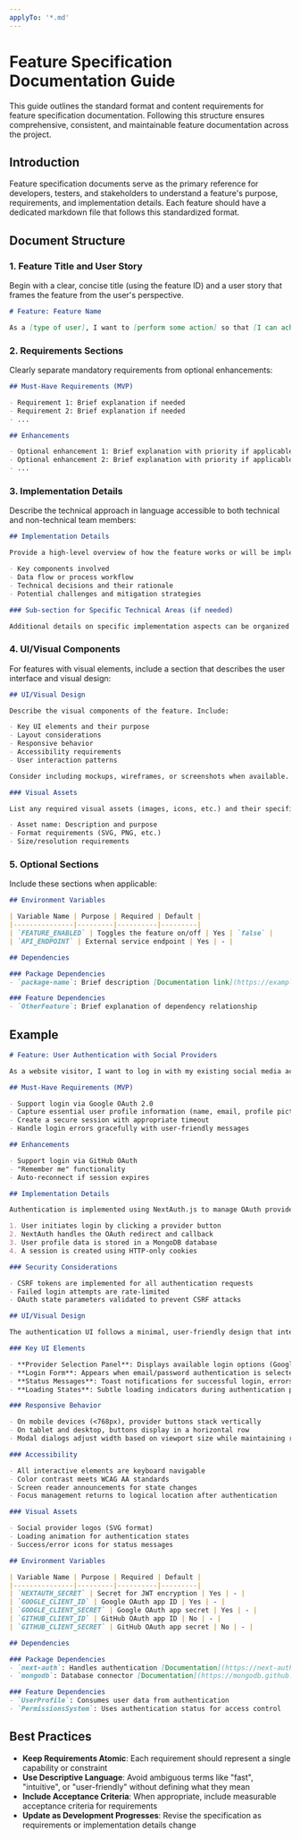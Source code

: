 ```yaml
---
applyTo: '*.md'
---
```


# Feature Specification Documentation Guide

This guide outlines the standard format and content requirements for feature specification documentation. Following this structure ensures comprehensive, consistent, and maintainable feature documentation across the project.

## Introduction

Feature specification documents serve as the primary reference for developers, testers, and stakeholders to understand a feature's purpose, requirements, and implementation details. Each feature should have a dedicated markdown file that follows this standardized format.

## Document Structure

### 1. Feature Title and User Story

Begin with a clear, concise title (using the feature ID) and a user story that frames the feature from the user's perspective.

```markdown
# Feature: Feature Name

As a [type of user], I want to [perform some action] so that [I can achieve some goal/value].
```

### 2. Requirements Sections

Clearly separate mandatory requirements from optional enhancements:

```markdown
## Must-Have Requirements (MVP)

- Requirement 1: Brief explanation if needed
- Requirement 2: Brief explanation if needed
- ...

## Enhancements

- Optional enhancement 1: Brief explanation with priority if applicable
- Optional enhancement 2: Brief explanation with priority if applicable
- ...
```

### 3. Implementation Details

Describe the technical approach in language accessible to both technical and non-technical team members:

```markdown
## Implementation Details

Provide a high-level overview of how the feature works or will be implemented. Include:

- Key components involved
- Data flow or process workflow
- Technical decisions and their rationale
- Potential challenges and mitigation strategies

### Sub-section for Specific Technical Areas (if needed)

Additional details on specific implementation aspects can be organized in sub-sections.
```

### 4. UI/Visual Components

For features with visual elements, include a section that describes the user interface and visual design:

```markdown
## UI/Visual Design

Describe the visual components of the feature. Include:

- Key UI elements and their purpose
- Layout considerations
- Responsive behavior
- Accessibility requirements
- User interaction patterns

Consider including mockups, wireframes, or screenshots when available. Reference any design system components that will be used.

### Visual Assets

List any required visual assets (images, icons, etc.) and their specifications:

- Asset name: Description and purpose
- Format requirements (SVG, PNG, etc.)
- Size/resolution requirements
```

### 5. Optional Sections

Include these sections when applicable:

```markdown
## Environment Variables

| Variable Name | Purpose | Required | Default |
|---------------|---------|----------|---------|
| `FEATURE_ENABLED` | Toggles the feature on/off | Yes | `false` |
| `API_ENDPOINT` | External service endpoint | Yes | - |

## Dependencies

### Package Dependencies
- `package-name`: Brief description [Documentation link](https://example.com)

### Feature Dependencies
- `OtherFeature`: Brief explanation of dependency relationship
```

## Example

```markdown
# Feature: User Authentication with Social Providers

As a website visitor, I want to log in with my existing social media accounts so that I can quickly access personalized features without creating another account.

## Must-Have Requirements (MVP)

- Support login via Google OAuth 2.0
- Capture essential user profile information (name, email, profile picture)
- Create a secure session with appropriate timeout
- Handle login errors gracefully with user-friendly messages

## Enhancements

- Support login via GitHub OAuth
- "Remember me" functionality
- Auto-reconnect if session expires

## Implementation Details

Authentication is implemented using NextAuth.js to manage OAuth providers, sessions, and user data. The implementation follows these steps:

1. User initiates login by clicking a provider button
2. NextAuth handles the OAuth redirect and callback
3. User profile data is stored in a MongoDB database
4. A session is created using HTTP-only cookies

### Security Considerations

- CSRF tokens are implemented for all authentication requests
- Failed login attempts are rate-limited
- OAuth state parameters validated to prevent CSRF attacks

## UI/Visual Design

The authentication UI follows a minimal, user-friendly design that integrates seamlessly with the site's overall aesthetic.

### Key UI Elements

- **Provider Selection Panel**: Displays available login options (Google, GitHub) with recognizable logos
- **Login Form**: Appears when email/password authentication is selected
- **Status Messages**: Toast notifications for successful login, errors, or session expiration
- **Loading States**: Subtle loading indicators during authentication processes

### Responsive Behavior

- On mobile devices (<768px), provider buttons stack vertically
- On tablet and desktop, buttons display in a horizontal row
- Modal dialogs adjust width based on viewport size while maintaining readability

### Accessibility

- All interactive elements are keyboard navigable
- Color contrast meets WCAG AA standards
- Screen reader announcements for state changes
- Focus management returns to logical location after authentication

### Visual Assets

- Social provider logos (SVG format)
- Loading animation for authentication states
- Success/error icons for status messages

## Environment Variables

| Variable Name | Purpose | Required | Default |
|---------------|---------|----------|---------|
| `NEXTAUTH_SECRET` | Secret for JWT encryption | Yes | - |
| `GOOGLE_CLIENT_ID` | Google OAuth app ID | Yes | - |
| `GOOGLE_CLIENT_SECRET` | Google OAuth app secret | Yes | - |
| `GITHUB_CLIENT_ID` | GitHub OAuth app ID | No | - |
| `GITHUB_CLIENT_SECRET` | GitHub OAuth app secret | No | - |

## Dependencies

### Package Dependencies
- `next-auth`: Handles authentication [Documentation](https://next-auth.js.org/)
- `mongodb`: Database connector [Documentation](https://mongodb.github.io/node-mongodb-native/)

### Feature Dependencies
- `UserProfile`: Consumes user data from authentication
- `PermissionsSystem`: Uses authentication status for access control
```

## Best Practices

- **Keep Requirements Atomic**: Each requirement should represent a single capability or constraint
- **Use Descriptive Language**: Avoid ambiguous terms like "fast", "intuitive", or "user-friendly" without defining what they mean
- **Include Acceptance Criteria**: When appropriate, include measurable acceptance criteria for requirements
- **Update as Development Progresses**: Revise the specification as requirements or implementation details change
